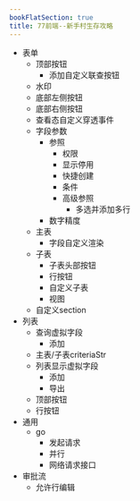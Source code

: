 ```yaml
---
bookFlatSection: true
title: 77前端--新手村生存攻略
---
```


- 表单
  - 顶部按钮
    - 添加自定义联查按钮
  - 水印
  - 底部左侧按钮
  - 底部右侧按钮
  - 查看态自定义穿透事件
  - 字段参数
    - 参照
      - 权限
      - 显示停用
      - 快捷创建
      - 条件
      - 高级参照
        - 多选并添加多行
    - 数字精度
  - 主表
    - 字段自定义渲染
  - 子表
    - 子表头部按钮
    - 行按钮
    - 自定义子表
    - 视图
  - 自定义section
- 列表
  - 查询虚拟字段
    - 添加
  - 主表/子表criteriaStr
  - 列表显示虚拟字段
    - 添加
    - 导出
  - 顶部按钮
  - 行按钮
- 通用
  - go
    - 发起请求
    - 并行
    - 网络请求接口
- 审批流
  - 允许行编辑